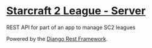 # [Starcraft 2 League - Server](www.nicbiddell.com/litsl/)
REST API for part of an app to manage SC2 leagues

Powered by the [Django Rest Framework](https://github.com/encode/django-rest-framework).

